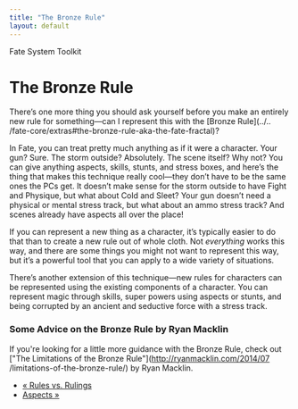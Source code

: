```yaml
---
title: "The Bronze Rule"
layout: default
---
```

    
Fate System Toolkit

#  The Bronze Rule

There’s one more thing you should ask yourself before you make an entirely new
rule for something—can I represent this with the [Bronze Rule](../..
/fate-core/extras#the-bronze-rule-aka-the-fate-fractal)?

In Fate, you can treat pretty much anything as if it were a character. Your
gun? Sure. The storm outside? Absolutely. The scene itself? Why not? You can
give anything aspects, skills, stunts, and stress boxes, and here’s the thing
that makes this technique really cool—they don’t have to be the same ones the
PCs get. It doesn’t make sense for the storm outside to have Fight and
Physique, but what about Cold and Sleet? Your gun doesn’t need a physical or
mental stress track, but what about an ammo stress track? And scenes already
have aspects all over the place!

If you can represent a new thing as a character, it’s typically easier to do
that than to create a new rule out of whole cloth. Not _everything_ works this
way, and there are some things you might not want to represent this way, but
it’s a powerful tool that you can apply to a wide variety of situations.

There’s another extension of this technique—new rules for characters can be
represented using the existing components of a character. You can represent
magic through skills, super powers using aspects or stunts, and being
corrupted by an ancient and seductive force with a stress track.

### Some Advice on the Bronze Rule by Ryan Macklin

If you're looking for a little more guidance with the Bronze Rule, check out
["The Limitations of the Bronze Rule"](http://ryanmacklin.com/2014/07
/limitations-of-the-bronze-rule/) by Ryan Macklin.

  * [« Rules vs. Rulings](/fate-srd/fate-system-toolkit/rules-vs-rulings)
  * [Aspects »](/fate-srd/fate-system-toolkit/aspects)

